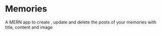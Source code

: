 # Memories
A MERN app to create , update and delete the posts of your memories with title, content and image 
